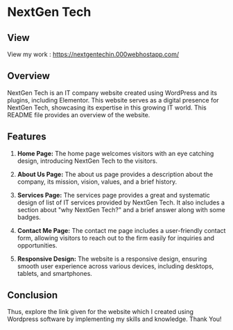 # NextGen Tech

## View

View my work : https://nextgentechin.000webhostapp.com/

## Overview
NextGen Tech is an IT company website created using WordPress and its plugins, including Elementor. This website serves as a digital presence for NextGen Tech, showcasing its expertise in this growing IT world. This README file provides an overview of the website.

## Features

1. **Home Page:** The home page welcomes visitors with an eye catching design, introducing NextGen Tech to the visitors. 

2. **About Us Page:** The about us page provides a description about the company, its mission, vision, values, and a brief history.

3. **Services Page:** The services page provides a great and systematic design of list of IT services provided by NextGen Tech. It also includes a section about "why NextGen Tech?" and a brief answer along with some badges.

4. **Contact Me Page:** The contact me page includes a user-friendly contact form, allowing visitors to reach out to the firm easily for inquiries and opportunities.

5. **Responsive Design:** The website is a responsive design, ensuring smooth user experience across various devices, including desktops, tablets, and smartphones.

## Conclusion
Thus, explore the link given for the website which I created using Wordpress software by implementing my skills and knowledge.
Thank You!
